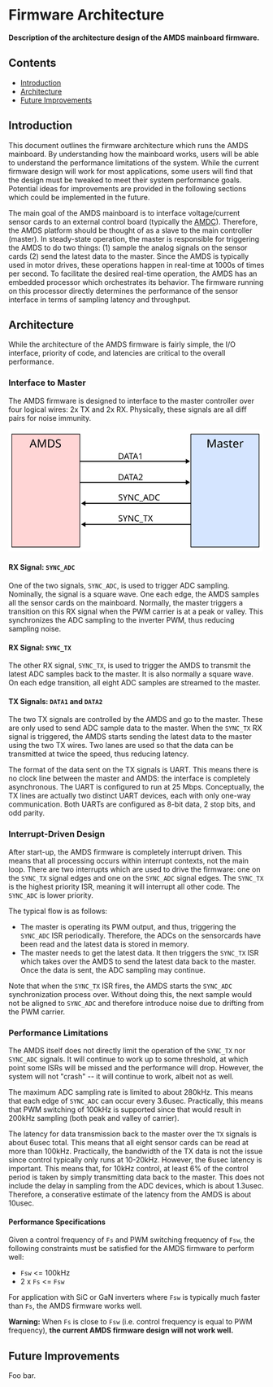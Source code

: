 # Firmware Architecture

**Description of the architecture design of the AMDS mainboard firmware.**

## Contents

- [Introduction](#introduction)
- [Architecture](#architecture)
- [Future Improvements](#future-improvements)

## Introduction

This document outlines the firmware architecture which runs the AMDS mainboard. By understanding how the mainboard works, users will be able to understand the performance limitations of the system. While the current firmware design will work for most applications, some users will find that the design must be tweaked to meet their system performance goals. Potential ideas for improvements are provided in the following sections which could be implemented in the future.

The main goal of the AMDS mainboard is to interface voltage/current sensor cards to an external control board (typically the [AMDC](https://amdc.dev/)). Therefore, the AMDS platform should be thought of as a slave to the main controller (master). In steady-state operation, the master is responsible for triggering the AMDS to do two things: (1) sample the analog signals on the sensor cards (2) send the latest data to the master. Since the AMDS is typically used in motor drives, these operations happen in real-time at 1000s of times per second. To facilitate the desired real-time operation, the AMDS has an embedded processor which orchestrates its behavior. The firmware running on this processor directly determines the performance of the sensor interface in terms of sampling latency and throughput.

## Architecture

While the architecture of the AMDS firmware is fairly simple, the I/O interface, priority of code, and latencies are critical to the overall performance.

### Interface to Master

The AMDS firmware is designed to interface to the master controller over four logical wires: 2x TX and 2x RX. Physically, these signals are all diff pairs for noise immunity.

<img src="./images/firmware_arch_interface.svg" width="500" />

#### RX Signal: `SYNC_ADC`

One of the two signals, `SYNC_ADC`, is used to trigger ADC sampling. Nominally, the signal is a square wave. One each edge, the AMDS samples all the sensor cards on the mainboard. Normally, the master triggers a transition on this RX signal when the PWM carrier is at a peak or valley. This synchronizes the ADC sampling to the inverter PWM, thus reducing sampling noise.

#### RX Signal: `SYNC_TX`

The other RX signal, `SYNC_TX`, is used to trigger the AMDS to transmit the latest ADC samples back to the master. It is also normally a square wave. On each edge transition, all eight ADC samples are streamed to the master.

#### TX Signals: `DATA1` and `DATA2`

The two TX signals are controlled by the AMDS and go to the master. These are only used to send ADC sample data to the master. When the `SYNC_TX` RX signal is triggered, the AMDS starts sending the latest data to the master using the two TX wires. Two lanes are used so that the data can be transmitted at twice the speed, thus reducing latency.

The format of the data sent on the TX signals is UART. This means there is no clock line between the master and AMDS: the interface is completely asynchronous. The UART is configured to run at 25 Mbps. Conceptually, the TX lines are actually two distinct UART devices, each with only one-way communication. Both UARTs are configured as 8-bit data, 2 stop bits, and odd parity.

### Interrupt-Driven Design

After start-up, the AMDS firmware is completely interrupt driven. This means that all processing occurs within interrupt contexts, not the main loop. There are two interrupts which are used to drive the firmware: one on the `SYNC_TX` signal edges and one on the `SYNC_ADC` signal edges. The `SYNC_TX` is the highest priority ISR, meaning it will interrupt all other code. The `SYNC_ADC` is lower priority.

The typical flow is as follows:

- The master is operating its PWM output, and thus, triggering the `SYNC_ADC` ISR periodically. Therefore, the ADCs on the sensorcards have been read and the latest data is stored in memory.
- The master needs to get the latest data. It then triggers the `SYNC_TX` ISR which takes over the AMDS to send the latest data back to the master. Once the data is sent, the ADC sampling may continue.

Note that when the `SYNC_TX` ISR fires, the AMDS starts the `SYNC_ADC` synchronization process over. Without doing this, the next sample would not be aligned to `SYNC_ADC` and therefore introduce noise due to drifting from the PWM carrier.

### Performance Limitations

The AMDS itself does not directly limit the operation of the `SYNC_TX` nor `SYNC_ADC` signals. It will continue to work up to some threshold, at which point some ISRs will be missed and the performance will drop. However, the system will not "crash" -- it will continue to work, albeit not as well.

The maximum ADC sampling rate is limited to about 280kHz. This means that each edge of `SYNC_ADC` can occur every 3.6usec. Practically, this means that PWM switching of 100kHz is supported since that would result in 200kHz sampling (both peak and valley of carrier).

The latency for data transmission back to the master over the `TX` signals is about 6usec total. This means that all eight sensor cards can be read at more than 100kHz. Practically, the bandwidth of the TX data is not the issue since control typically only runs at 10-20kHz. However, the 6usec latency is important. This means that, for 10kHz control, at least 6% of the control period is taken by simply transmitting data back to the master. This does not include the delay in sampling from the ADC devices, which is about 1.3usec. Therefore, a conserative estimate of the latency from the AMDS is about 10usec.

#### Performance Specifications

Given a control frequency of `Fs` and PWM switching frequency of `Fsw`, the following constraints must be satisfied for the AMDS firmware to perform well:

- `Fsw` <= 100kHz
- 2 x `Fs` <= `Fsw`

For application with SiC or GaN inverters where `Fsw` is typically much faster than `Fs`, the AMDS firmware works well.

**Warning:** When `Fs` is close to `Fsw` (i.e. control frequency is equal to PWM frequency), **the current AMDS firmware design will not work well.**

## Future Improvements

Foo bar.
